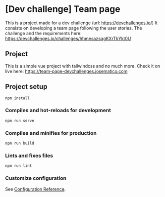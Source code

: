 # [Dev challenge] Team page

This is a project made for a dev challenge (url: https://devchallenges.io/) It consists on developing a team page following the user stories. The challenge and the requirements here: https://devchallenges.io/challenges/hhmesazsqgKXrTkYkt0U

## Project

This is a simple vue project with tailwindcss and no much more. Check it on live here: https://team-page-devchallenges.josematico.com

## Project setup

```
npm install
```

### Compiles and hot-reloads for development

```
npm run serve
```

### Compiles and minifies for production

```
npm run build
```

### Lints and fixes files

```
npm run lint
```

### Customize configuration

See [Configuration Reference](https://cli.vuejs.org/config/).
